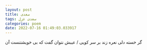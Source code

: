 ```yaml
---
layout: post
title: سعدی
tags: سعدی غزل
categories: poem
date: 2022-07-16 01:49:03.033917
---
```


گر خسته دلی نعره زند بر سر کویی / عیبش نتوان گفت که بی خویشتنست آن